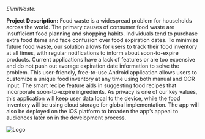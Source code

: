 _ElimiWaste:_

**Project Description:**
Food waste is a widespread problem for households across the world. The primary causes of consumer food waste are insufficient food planning and shopping habits. Individuals tend to purchase extra food items and face confusion over food expiration dates. To minimize future food waste, our solution allows for users to track their food inventory at all times, with regular notifications to inform about soon-to-expire products. Current applications have a lack of features or are too expensive and do not push out average expiration date information to solve the problem. This user-friendly, free-to-use Android application allows users to customize a unique food inventory at any time using both manual and OCR input. The smart recipe feature aids in suggesting food recipes that incorporate soon-to-expire ingredients. As privacy is one of our key values, this application will keep user data local to the device, while the food inventory will be using cloud storage for global implementation. The app will also be deployed on the iOS platform to broaden the app’s appeal to audiences later on in the development process. 

![Logo](https://th.bing.com/th/id/R46de062edf087304ff8dbd5659dbbfd0?rik=VxzxYjeGUxT8Rg&riu=http%3a%2f%2fs1.ibtimes.com%2fsites%2fwww.ibtimes.com%2ffiles%2fstyles%2fembed%2fpublic%2f2014%2f03%2f04%2fworld-bank-food-infographic-2014-food-waste-statistics.jpg&ehk=dqIbYyAiyC8h%2fLb8go3ScauOlWs0RTFF3nz272PQoVI%3d&risl=&pid=ImgRaw)
